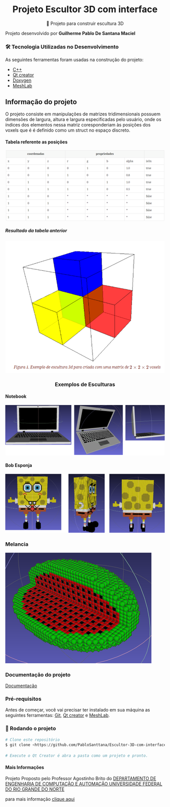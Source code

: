 <h1 align="center">Projeto Escultor 3D com interface</h1>
<p align="center">🚀 Projeto para construir escultura 3D</p>

Projeto desenvolvido por <strong> Guilherme Pablo De Santana Maciel </strong>

### 🛠 Tecnologia Utilizadas no Desenvolvimento 

As seguintes ferramentas foram usadas na construção do projeto:

- [C++](http://www.cplusplus.org/)   
- [Qt creator](https://www.qt.io/download)      
- [Doxygen](https://www.doxygen.nl/index.html)
- [MeshLab](https://www.meshlab.net/)


## Informação do projeto
O projeto consiste em manipulações de matrizes tridimensionais possuem dimensões de largura, altura e largura especificadas pelo usuário, onde os índices dos elementos nessa matriz coresponderiam às posições dos voxels que é é definido como um struct no espaço discreto.

#### Tabela referente as posições 

![tabela](https://github.com/PabloSanttana/Projeto-Escultor-3D-1.0/blob/master/images/tabelaExemplo.png)

##### Resultado da tabela anterior 

![Cupo](https://github.com/PabloSanttana/Projeto-Escultor-3D-1.0/blob/master/images/Cubo.png)

<h3 align="center">
    Exemplos de Esculturas
</h3>

#### Notebook

![notebook](https://github.com/PabloSanttana/Projeto-Escultor-3D-1.0/blob/master/images/Notebook.png)

#### Bob Esponja

![bobEsponja](https://github.com/PabloSanttana/Projeto-Escultor-3D-1.0/blob/master/images/bobEsponja.png)

### Melancia

![melancia](https://github.com/PabloSanttana/Projeto-Escultor-3D-1.0/blob/master/images/melacia.png)

### Documentação do projeto 
 
 [Documentação](https://pablosanttana.github.io/Projeto-Escultor-3D-1.0/documenta%C3%A7%C3%A3o/html/)
 
 
### Pré-requisitos

Antes de começar, você vai precisar ter instalado em sua máquina as seguintes ferramentas:
[Git](https://git-scm.com), [Qt creator](https://www.qt.io/download) e [MeshLab](https://www.meshlab.net/).

### 🎲 Rodando o projeto

```bash
# Clone este repositório
$ git clone <https://github.com/PabloSanttana/Escultor-3D-com-interface.git>

# Execute o Qt Creator é abra a pasta como um projeto e pronto.

 ```
 
 #### Mais Informações
 
 Projeto Proposto pelo Professor Agostinho Brito do  <a href="https://www.dca.ufrn.br/"> DEPARTAMENTO DE ENGENHARIA DE COMPUTAÇÃO E AUTOMAÇÃO UNIVERSIDADE FEDERAL DO RIO GRANDE DO NORTE </a>
 
 para mais informação <a href="https://agostinhobritojr.github.io/curso/progav-dca1202/escultor.html">clique aqui<a/>
